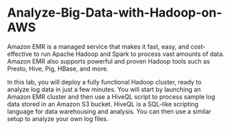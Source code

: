 # Analyze-Big-Data-with-Hadoop-on-AWS

Amazon EMR is a managed service that makes it fast, easy, and cost-effective to run Apache Hadoop and Spark to process vast amounts of data. Amazon EMR also supports powerful and proven Hadoop tools such as Presto, Hive, Pig, HBase, and more.

In this lab, you will deploy a fully functional Hadoop cluster, ready to analyze log data in just a few minutes. You will start by launching an Amazon EMR cluster and then use a HiveQL script to process sample log data stored in an Amazon S3 bucket. HiveQL is a SQL-like scripting language for data warehousing and analysis. You can then use a similar setup to analyze your own log files.